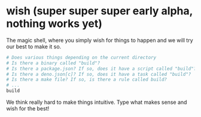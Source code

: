 # wish (super super super early alpha, nothing works yet)

The magic shell, where you simply wish for things to happen and we will try our best to make it so.

```sh
# Does various things depending on the current directory
# Is there a binary called "build"?
# Is there a package.json? If so, does it have a script called "build"?
# Is there a deno.json[c]? If so, does it have a task called "build"?
# Is there a make file? If so, is there a rule called build?
# ...
build
```

We think really hard to make things intuitive. Type what makes sense and wish for the best!
